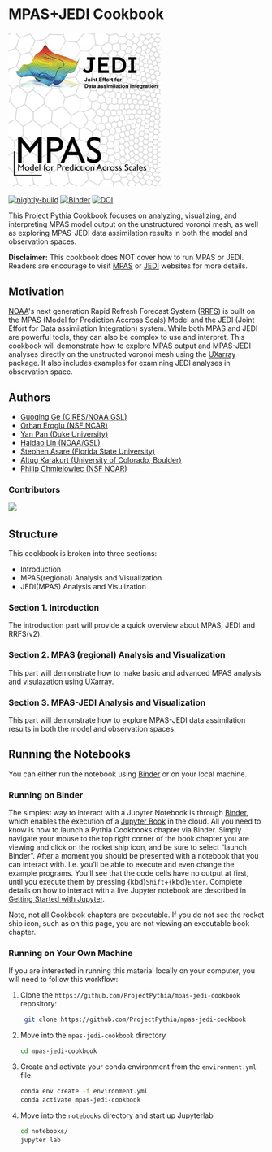 # MPAS+JEDI Cookbook

<img src="thumbnail.png" alt="thumbnail" width="300"/>

[![nightly-build](https://github.com/ProjectPythia/mpas-jedi-cookbook/actions/workflows/nightly-build.yaml/badge.svg)](https://github.com/ProjectPythia/mpas-jedi-cookbook/actions/workflows/nightly-build.yaml)
[![Binder](https://binder.projectpythia.org/badge_logo.svg)](https://binder.projectpythia.org/v2/gh/ProjectPythia/mpas-jedi-cookbook/main?labpath=notebooks)
[![DOI](https://zenodo.org/badge/1032750888.svg)](https://doi.org/10.5281/zenodo.16797270)

This Project Pythia Cookbook focuses on analyzing, visualizing, and interpreting MPAS model output on the unstructured voronoi mesh, as well as exploring MPAS-JEDI data assimilation results in both the model and observation spaces.

**Disclaimer:** This cookbook does NOT cover how to run MPAS or JEDI. Readers are encourage to visit [MPAS](https://mpas-dev.github.io/) or [JEDI](https://jointcenterforsatellitedataassimilation-jedi-docs.readthedocs-hosted.com/en/latest/) websites for more details.

## Motivation

[NOAA](https://www.noaa.gov/)'s next generation Rapid Refresh Forecast System ([RRFS](https://github.com/NOAA-EMC/rrfs-workflow/tree/rrfs-mpas-jedi)) is built on the MPAS (Model for Prediction Accross Scals) Model and the JEDI (Joint Effort for Data assimilation Integration) system. While both MPAS and JEDI are powerful tools, they can also be complex to use and interpret. This cookbook will demonstrate how to explore MPAS output and MPAS-JEDI analyses directly on the unstructed voronoi mesh using the [UXarray](https://github.com/UXARRAY/uxarray) package. It also includes examples for examining JEDI analyses in observation space.

## Authors

- [Guoqing Ge (CIRES/NOAA GSL)](https://github.com/guoqing-noaa)
- [Orhan Eroglu (NSF NCAR)](https://github.com/erogluorhan)
- [Yan Pan (Duke University)](https://github.com/ballight42)
- [Haidao Lin (NOAA/GSL)](https://github.com/HaidaoLin-NOAA)
- [Stephen Asare (Florida State University)](https://github.com/stephen-asare)
- [Altug Karakurt (University of Colorado, Boulder)](https://github.com/altugkarakurt)
- [Philip Chmielowiec (NSF NCAR)](https://github.com/philipc2)

### Contributors

<a href="https://github.com/ProjectPythia/mpas-jedi-cookbook/graphs/contributors">
  <img src="https://contrib.rocks/image?repo=ProjectPythia/mpas-jedi-cookbook" />
</a>

## Structure

This cookbook is broken into three sections:

- Introduction
- MPAS(regional) Analysis and Visualization
- JEDI(MPAS) Analysis and Visulization

### Section 1. Introduction

The introduction part will provide a quick overview about MPAS, JEDI and RRFS(v2).

### Section 2. MPAS (regional) Analysis and Visualization

This part will demonstrate how to make basic and advanced MPAS analysis and visulazation using UXarray.

### Section 3. MPAS-JEDI Analysis and Visualization

This part will demonstrate how to explore MPAS-JEDI data assimilation results in both the model and observation spaces.

## Running the Notebooks

You can either run the notebook using [Binder](https://binder.projectpythia.org/) or on your local machine.

### Running on Binder

The simplest way to interact with a Jupyter Notebook is through [Binder](https://binder.projectpythia.org/), which enables the execution of a [Jupyter Book](https://jupyterbook.org) in the cloud. All you need to know is how to launch a Pythia Cookbooks chapter via Binder. Simply navigate your mouse to the top right corner of the book chapter you are viewing and click on the rocket ship icon, and be sure to select “launch Binder”. After a moment you should be presented with a notebook that you can interact with. I.e. you’ll be able to execute and even change the example programs. You’ll see that the code cells have no output at first, until you execute them by pressing {kbd}`Shift`+{kbd}`Enter`. Complete details on how to interact with a live Jupyter notebook are described in [Getting Started with Jupyter](https://foundations.projectpythia.org/foundations/getting-started-jupyter.html).

Note, not all Cookbook chapters are executable. If you do not see the rocket ship icon, such as on this page, you are not viewing an executable book chapter.

### Running on Your Own Machine

If you are interested in running this material locally on your computer, you will need to follow this workflow:

1. Clone the `https://github.com/ProjectPythia/mpas-jedi-cookbook` repository:

   ```bash
    git clone https://github.com/ProjectPythia/mpas-jedi-cookbook
   ```

1. Move into the `mpas-jedi-cookbook` directory

   ```bash
   cd mpas-jedi-cookbook
   ```

1. Create and activate your conda environment from the `environment.yml` file

   ```bash
   conda env create -f environment.yml
   conda activate mpas-jedi-cookbook
   ```

1. Move into the `notebooks` directory and start up Jupyterlab

   ```bash
   cd notebooks/
   jupyter lab
   ```
